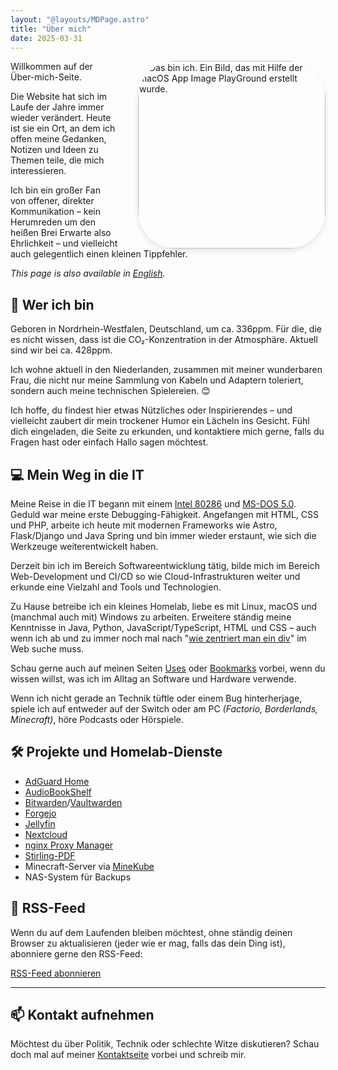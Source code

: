 ```yaml
---
layout: "@layouts/MDPage.astro"
title: "Über mich"
date: 2025-03-31
---
```


<div class="profile-section">
  <div class="profile-content">
      <img src="/images/about-me-aipg.jpg" alt="Das bin ich. Ein Bild, das mit Hilfe der macOS App Image PlayGround erstellt wurde." class="rounded-image" title="Das bin ich. Ein Bild, das mit Hilfe der macOS App Image PlayGround erstellt wurde.">
</div>

<style>
.profile-section {
  position: relative;
}

.profile-content {
  float: right;
  margin: 0 0 0 2rem;
}

.rounded-image {
  margin-top:0;
  border-radius: 20%;
  border: 1px solid var(--color-zinc-200);
  box-shadow: 0 4px 8px rgba(0, 0, 0, 0.1);
  width: 300px;
  height: auto;
  transition: transform 0.3s ease, box-shadow 0.3s ease;
}

.rounded-image:hover {
  transform: scale(1.05);
  box-shadow: 0 6px 12px rgba(0, 0, 0, 0.15);
  border-color: #8a8a8a;
}
</style>

Willkommen auf der Über-mich-Seite.

Die Website hat sich im Laufe der Jahre immer wieder verändert.
Heute ist sie ein Ort,
an dem ich offen meine Gedanken, Notizen und Ideen zu Themen teile, die mich interessieren.

Ich bin ein großer Fan von offener, direkter Kommunikation
– kein Herumreden um den heißen Brei Erwarte also Ehrlichkeit
– und vielleicht auch gelegentlich einen kleinen Tippfehler.

_This page is also available in [English](/en/about/)._

## 👋 Wer ich bin

Geboren in Nordrhein-Westfalen, Deutschland,
um ca. 336ppm.
Für die, die es nicht wissen, dass ist die CO₂-Konzentration in der Atmosphäre.
Aktuell sind wir bei ca. 428ppm.

Ich wohne aktuell in den Niederlanden,
zusammen mit meiner wunderbaren Frau,
die nicht nur meine Sammlung von Kabeln und Adaptern toleriert,
sondern auch meine technischen Spielereien. 😊

Ich hoffe, du findest hier etwas Nützliches oder Inspirierendes
– und vielleicht zaubert dir mein trockener Humor ein Lächeln ins Gesicht.
Fühl dich eingeladen, die Seite zu erkunden,
und kontaktiere mich gerne, falls du Fragen hast oder einfach Hallo sagen möchtest.

## 💻 Mein Weg in die IT

Meine Reise in die IT begann mit einem [Intel 80286](https://de.wikipedia.org/wiki/Intel_80286)
und [MS-DOS 5.0](https://de.wikipedia.org/wiki/MS-DOS).
Geduld war meine erste Debugging-Fähigkeit.
Angefangen mit HTML, CSS und PHP,
arbeite ich heute mit modernen Frameworks wie Astro, Flask/Django und Java Spring
und bin immer wieder erstaunt, wie sich die Werkzeuge weiterentwickelt haben.

Derzeit bin ich im Bereich Softwareentwicklung tätig,
bilde mich im Bereich Web-Development und CI/CD so wie Cloud-Infrastrukturen weiter
und erkunde eine Vielzahl and Tools und Technologien.

Zu Hause betreibe ich ein kleines Homelab,
liebe es mit Linux, macOS und (manchmal auch mit) Windows zu arbeiten.
Erweitere ständig meine Kenntnisse in Java, Python, JavaScript/TypeScript, HTML und CSS
– auch wenn ich ab und zu immer noch mal nach "[wie zentriert man ein div](https://www.yout-ube.com/watch?v=kphds-1V9o8)" im Web suche muss.

Schau gerne auch auf meinen Seiten [Uses](/uses) oder [Bookmarks](/bookmarks) vorbei,
wenn du wissen willst, was ich im Alltag an Software und Hardware verwende.

Wenn ich nicht gerade an Technik tüftle oder einem Bug hinterherjage,
spiele ich auf entweder auf der Switch oder am PC _(Factorio, Borderlands, Minecraft)_,
höre Podcasts oder Hörspiele.

## 🛠️ Projekte und Homelab-Dienste

- [AdGuard Home](https://adguard.com/de/adguard-home/overview.html)
- [AudioBookShelf](https://www.audiobookshelf.org/)
- [Bitwarden](https://bitwarden.com/de)/[Vaultwarden](https://github.com/dani-garcia/vaultwarden)
- [Forgejo](https://forgejo.org/)
- [Jellyfin](https://jellyfin.org/)
- [Nextcloud](https://nextcloud.com/de/)
- [nginx Proxy Manager](https://nginxproxymanager.com/)
- [Stirling-PDF](https://github.com/Stirling-Tools/Stirling-PDF)
- Minecraft-Server via [MineKube](https://connect.minekube.com/)
- NAS-System für Backups

## 📰 RSS-Feed

Wenn du auf dem Laufenden bleiben möchtest, ohne ständig deinen Browser zu aktualisieren
(jeder wie er mag, falls das dein Ding ist), abonniere gerne den RSS-Feed:

[RSS-Feed abonnieren](/rss.xml)

---

## 📫 Kontakt aufnehmen

Möchtest du über Politik, Technik oder schlechte Witze diskutieren? Schau doch mal auf meiner [Kontaktseite](/contact) vorbei und schreib mir.
